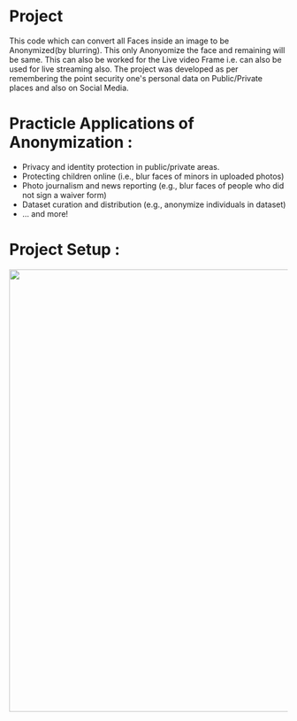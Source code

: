 Project
============================================================================================
This code which can convert all Faces inside an image to be Anonymized(by blurring). This only Anonyomize the face and remaining will be same. This can also be worked for the Live video Frame i.e. can also be used for live streaming also. The project was developed as per remembering the point security one's personal data on Public/Private places and also on Social Media.

Practicle Applications of Anonymization : 
============================================================================================
- Privacy and identity protection in public/private areas.
- Protecting children online (i.e., blur faces of minors in uploaded photos)
- Photo journalism and news reporting (e.g., blur faces of people who did not sign a waiver form)
- Dataset curation and distribution (e.g., anonymize individuals in dataset)
- … and more!

Project Setup : 
============================================================================================
<img src="https://www.pyimagesearch.com/wp-content/uploads/2020/04/opencv_face_blurring_steps.png" width="800">
